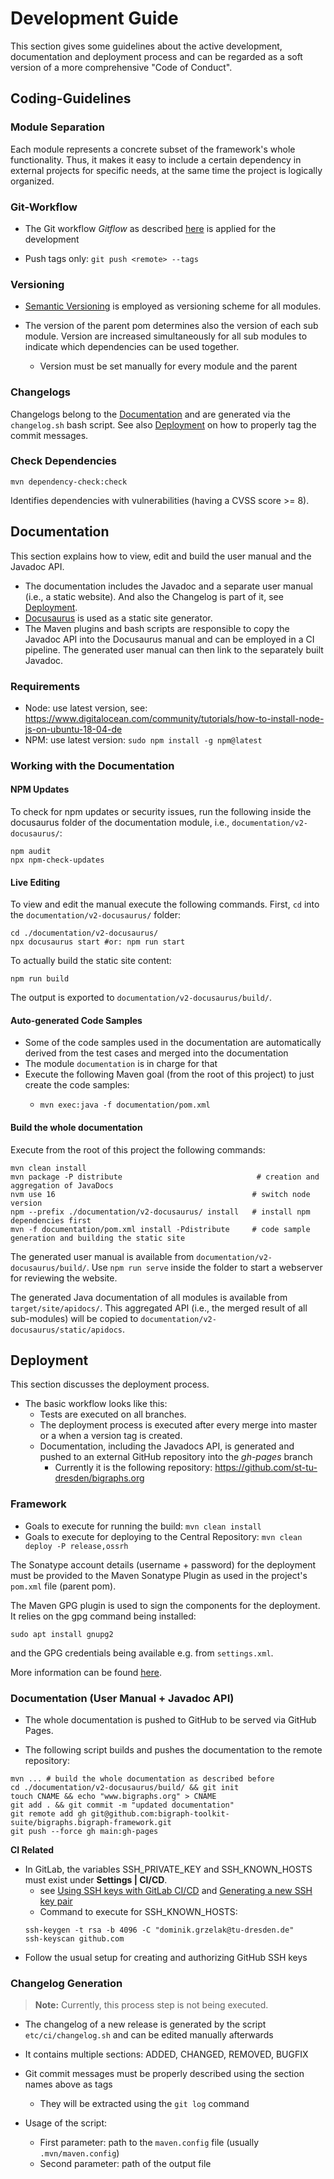 # Development Guide

This section gives some guidelines about the active development, documentation and deployment process and can be regarded as a soft version of a more comprehensive "Code of Conduct".

## Coding-Guidelines

### Module Separation

Each module represents a concrete subset of the framework's whole functionality.
Thus, it makes it easy to include a certain dependency in external projects for
specific needs, at the same time the project is logically organized.

### Git-Workflow
- The Git workflow *Gitflow* as described [here](https://www.atlassian.com/git/tutorials/comparing-workflows/gitflow-workflow) is applied for the development 

- Push tags only: `git push <remote> --tags`

### Versioning

- [Semantic Versioning](https://semver.org/) is employed as versioning scheme for all modules.

- The version of the parent pom determines also the version of each sub module.
  Version are increased simultaneously for all sub modules to indicate which dependencies
  can be used together.
    - Version must be set manually for every module and the parent

### Changelogs

Changelogs belong to the [Documentation](#Documentation) and are generated via the `changelog.sh` bash script. 
See also [Deployment](#Deployment) on how to properly tag the commit messages.

### Check Dependencies

`mvn dependency-check:check`

Identifies dependencies with vulnerabilities (having a CVSS score >= 8).

## Documentation

This section explains how to view, edit and build the user manual and the Javadoc API.

- The documentation includes the Javadoc and a separate user manual (i.e., a static website). And also the Changelog is part of it, see [Deployment](#Deployment).
- [Docusaurus](https://docusaurus.io/) is used as a static site generator. 
- The Maven plugins and bash scripts are responsible to copy the Javadoc API into the Docusaurus manual and can be employed in a CI pipeline.
The generated user manual can then link to the separately built Javadoc.

### Requirements

- Node: use latest version, see: https://www.digitalocean.com/community/tutorials/how-to-install-node-js-on-ubuntu-18-04-de
- NPM: use latest version: `sudo npm install -g npm@latest`


###  Working with the Documentation

#### NPM Updates
To check for npm updates or security issues, run the following inside the docusaurus folder of the documentation module,
i.e., `documentation/v2-docusaurus/`:

```shell
npm audit
npx npm-check-updates
```

#### Live Editing

To view and edit the manual execute the following commands. 
First, `cd` into the `documentation/v2-docusaurus/` folder:

```shell
cd ./documentation/v2-docusaurus/
npx docusaurus start #or: npm run start
```

To actually build the static site content:
```shell
npm run build
```
The output is exported to `documentation/v2-docusaurus/build/`.

#### Auto-generated Code Samples

- Some of the code samples used in the documentation are automatically derived from the test cases and merged into the documentation
- The module `documentation` is in charge for that
- Execute the following Maven goal (from the root of this project) to just create the code samples: 
  - ```shell 
    mvn exec:java -f documentation/pom.xml
    ```

#### Build the whole documentation

Execute from the root of this project the following commands:
```shell
mvn clean install
mvn package -P distribute                              # creation and aggregation of JavaDocs 
nvm use 16                                            # switch node version
npm --prefix ./documentation/v2-docusaurus/ install   # install npm dependencies first
mvn -f documentation/pom.xml install -Pdistribute     # code sample generation and building the static site
```

The generated user manual is available from `documentation/v2-docusaurus/build/`.
Use `npm run serve` inside the folder to start a webserver for reviewing the website.

The generated Java documentation of all modules is available from `target/site/apidocs/`.
This aggregated API (i.e., the merged result of all sub-modules) will be copied to `documentation/v2-docusaurus/static/apidocs`.

## Deployment

This section discusses the deployment process.

- The basic workflow looks like this:
  * Tests are executed on all branches.
  * The deployment process is executed after every merge into master or a when a version tag is created.
  * Documentation, including the Javadocs API, is generated and pushed to an external GitHub repository into the *gh-pages* branch
    * Currently it is the following repository: https://github.com/st-tu-dresden/bigraphs.org

### Framework

- Goals to execute for running the build: `mvn clean install`
- Goals to execute for deploying to the Central Repository: `mvn clean deploy -P release,ossrh`

The Sonatype account details (username + password) for the deployment must be provided to the
Maven Sonatype Plugin as used in the project's `pom.xml` file (parent pom).

The Maven GPG plugin is used to sign the components for the deployment.
It relies on the gpg command being installed:
```shell
sudo apt install gnupg2
```

and the GPG credentials being available e.g. from `settings.xml`.

More information can be found [here](https://central.sonatype.org/publish/requirements/gpg/).

### Documentation (User Manual + Javadoc API)

- The whole documentation is pushed to GitHub to be served via GitHub Pages.

- The following script builds and pushes the documentation to the remote repository:
```shell
mvn ... # build the whole documentation as described before
cd ./documentation/v2-docusaurus/build/ && git init
touch CNAME && echo "www.bigraphs.org" > CNAME
git add . && git commit -m "updated documentation"
git remote add gh git@github.com:bigraph-toolkit-suite/bigraphs.bigraph-framework.git
git push --force gh main:gh-pages
```

**CI Related**

- In GitLab, the variables SSH_PRIVATE_KEY and SSH_KNOWN_HOSTS must exist under **Settings | CI/CD**.
    - see [Using SSH keys with GitLab CI/CD](https://docs.gitlab.com/ee/ci/ssh_keys/)
    and [Generating a new SSH key pair](https://docs.gitlab.com/ee/ssh/#generating-a-new-ssh-key-pair)
    - Command to execute for SSH_KNOWN_HOSTS:
    ```shell
    ssh-keygen -t rsa -b 4096 -C "dominik.grzelak@tu-dresden.de"
    ssh-keyscan github.com
    ```
- Follow the usual setup for creating and authorizing GitHub SSH keys

### Changelog Generation

> **Note:** Currently, this process step is not being executed. 

- The changelog of a new release is generated by the script `etc/ci/changelog.sh` and can be edited
manually afterwards
- It contains multiple sections: ADDED, CHANGED, REMOVED, BUGFIX
- Git commit messages must be properly described using the section names
  above as tags
    - They will be extracted using the `git log` command
  
- Usage of the script:
    - First parameter: path to the `maven.config` file (usually `.mvn/maven.config`)
    - Second parameter: path of the output file
